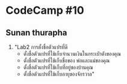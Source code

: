 # CodeCamp #10
## Sunan thurapha
1. "Lab2 การตั้งชื่อตัวแปรที่ดี
    - ตั้งชื่อตัวแปรที่ใช้เก็บจำนวนเงินในกระเป๋าตังของคุณ
    - ตั้งชื่อตัวแปรที่ใช้เก็บชื่อของ พ่อและแม่ของคุณ
    - ตั้งชื่อตัวแปรที่ใช้เก็บที่อยู่ของบ้านคุณ
    - ตั้งชื่อตัวแปรที่ใช้เก็บอายุของจักรวาล"